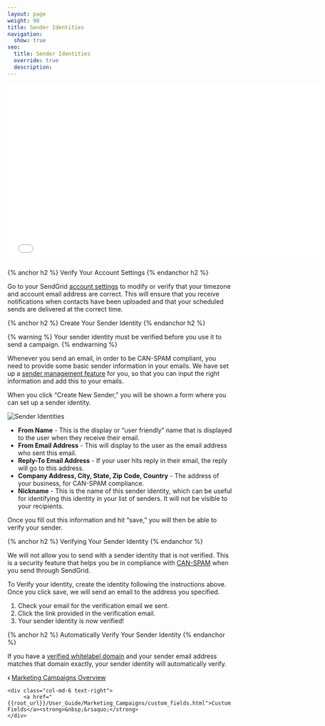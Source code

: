 ```yaml
---
layout: page
weight: 90
title: Sender Identities
navigation:
  show: true
seo:
  title: Sender Identities
  override: true
  description:
---
```


<iframe src="//player.vimeo.com/video/120703745" width="700" height="400" frameborder="0" webkitallowfullscreen mozallowfullscreen allowfullscreen></iframe>

{% anchor h2 %}
Verify Your Account Settings
{% endanchor h2 %}

Go to your SendGrid [account settings]({app_url}/user/account) to modify or verify that your timezone and account email address are correct. This
will ensure that you receive notifications when contacts have been uploaded and that your scheduled sends are delivered at the correct time.

{% anchor h2 %}
Create Your Sender Identity
{% endanchor h2 %}

{% warning %}
Your sender identity must be verified before you use it to send a campaign.
{% endwarning %}

Whenever you send an email, in order to be CAN-SPAM compliant, you need to provide some basic sender information in your
emails. We have set up a [sender management feature]({marketing_campaigns_url}/senders) for you,
so that you can input the right information and add this to your emails.

When you click “Create New Sender,” you will be shown a form where you can set up a sender identity.

![]({{root_url}}/images/sender_identity_1.png "Sender Identities")

* **From Name** - This is the display or “user friendly” name that is displayed to the user when they receive their email.
* **From Email Address** - This will display to the user as the email address who sent this email.
* **Reply-To Email Address** - If your user hits reply in their email, the reply will go to this address.
* **Company Address, City, State, Zip Code, Country** - The address of your business, for CAN-SPAM compliance.
* **Nickname** - This is the name of this sender identity, which can be useful for identifying this identity in your list of senders. It will not be visible to your recipients.

Once you fill out this information and hit “save,” you will then be able to verify your sender.

{% anchor h2 %}
Verifying Your Sender Identity
{% endanchor %}

We will not allow you to send with a sender identity that is not verified. This is a security feature that helps you be in compliance with [CAN-SPAM](http://www.business.ftc.gov/documents/bus61-can-spam-act-compliance-guide-business) when you send through SendGrid.

To Verify your identity, create the identity following the instructions above.  Once you click save, we will send an email to the address you specified.

1. Check your email for the verification email we sent.
2. Click the link provided in the verification email.
3. Your sender identity is now verified!

{% anchor h2 %}
Automatically Verify Your Sender Identity
{% endanchor %}

If you have a [verified whitelabel domain]({root_url}/User_Guide/Settings/Whitelabel/index.html) and your sender email address matches that domain exactly, your sender identity will automatically verify.

<div class="row">
    <div class="col-md-6 text-left">
        <strong>&lsaquo;&nbsp;</strong><a href="{{root_url}}/User_Guide/Marketing_Campaigns/index.html">Marketing Campaigns Overview</a>
    </div>

    <div class="col-md-6 text-right">
         <a href="{{root_url}}/User_Guide/Marketing_Campaigns/custom_fields.html">Custom Fields</a><strong>&nbsp;&rsaquo;</strong>
    </div>
</div>
